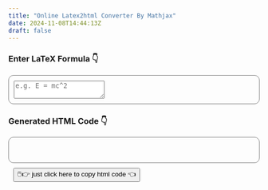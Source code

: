 ```yaml
---
title: "Online Latex2html Converter By Mathjax"
date: 2024-11-08T14:44:13Z
draft: false
---
```


<h3>Enter LaTeX Formula 👇</h3>
<div style="border: 1px solid gray; border-radius: 10px">
  <textarea id="latex-input" placeholder="e.g. E = mc^2" style="margin: 10px"></textarea>
</div>
<div id="output"></div>
<h3>Generated HTML Code 👇</h3>
<div style="min-height: 50px; border: 1px solid gray; border-radius: 10px">
  <div id="html-code" style="margin: 10px"></div>
</div>
<div style="border-radius: 10px; background-color: light-green; width: auto; margin: 10px">
  <button id="copy-button">🖱️👉 just click here to copy html code 👈</button>
</div>

<script src="https://cdn.jsdelivr.net/npm/mathjax@3/es5/tex-mml-chtml.js"></script>
<script>
  document.getElementById("latex-input").addEventListener("input", function () {
    const latex = document.getElementById("latex-input").value;
    const output = document.getElementById("output");
    const htmlCode = document.getElementById("html-code");

    output.innerHTML = '\\(' + latex + '\\)';
    MathJax.typesetPromise([output]).then(() => {
      htmlCode.textContent = output.innerHTML;
    }).catch((err) => console.error(err));
  });

  document.getElementById("copy-button").addEventListener("click", function () {
    const htmlCode = document.getElementById("html-code").textContent;

    navigator.clipboard.writeText(htmlCode).then(() => {
      alert("HTML code copied to clipboard!");
    }).catch((err) => {
      console.error("Failed to copy text: ", err);
    });
  });
</script>
